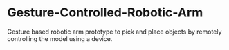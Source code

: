 # Gesture-Controlled-Robotic-Arm
Gesture based robotic arm prototype to pick and place objects by remotely controlling the model using a device.
